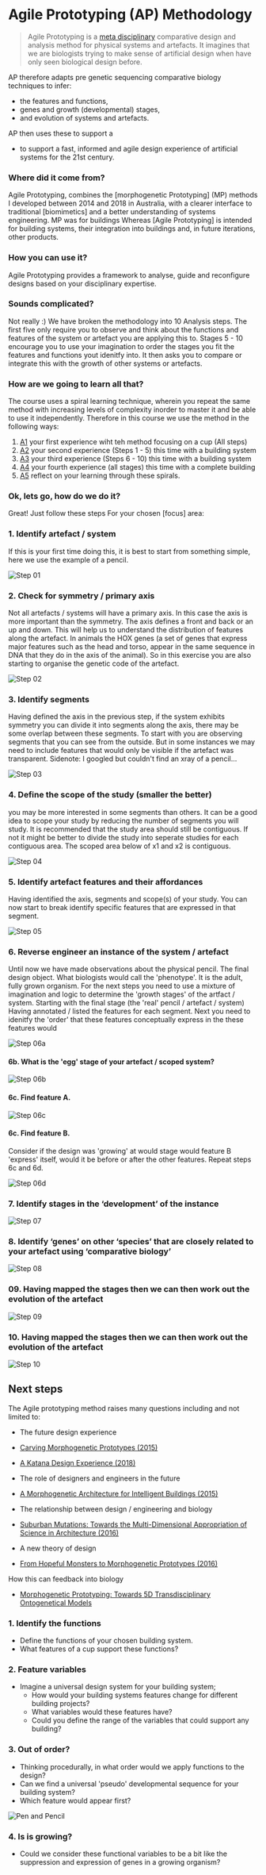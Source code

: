 # Agile Prototyping (AP) Methodology
>Agile Prototyping is a [meta disciplinary] comparative design and analysis method for physical systems and artefacts. It imagines that we are biologists trying to make sense of artificial design when have only seen biological design before. 

AP therefore adapts pre genetic sequencing comparative biology techniques to infer:
- the features and functions,
- genes and growth (developmental) stages, 
- and evolution of systems and artefacts.

AP then uses these to support a 
- to support a fast, informed and agile design experience of artificial systems for the 21st century.

### Where did it come from?
Agile Prototyping, combines the [morphogenetic Prototyping] (MP) methods I developed between 2014 and 2018 in Australia, with a clearer interface to traditional [biomimetics] and a better understanding of systems engineering. MP was for buildings Whereas [Agile Prototyping] is intended for building systems, their integration into buildings and, in future iterations, other products.

### How you can use it?
Agile Prototyping provides a framework to analyse, guide and reconfigure designs based on your disciplinary expertise. 

### Sounds complicated?
Not really :) We have broken the methodology into 10 Analysis steps. The first five only require you to observe and think about the functions and features of the system or artefact you are applying this to. Stages 5 - 10 encourage you to use your imagination to order the stages you fit the features and functions yout idenitfy into. It then asks you to compare or integrate this with the growth of other systems or artefacts.

### How are we going to learn all that?
The course uses a spiral learning technique, wherein you repeat the same method with increasing levels of complexity inorder to master it and be able to use it independently. 
Therefore in this course we use the method in the following ways:
1. [A1] your first experience wiht teh method focusing on a cup (All steps)
2. [A2] your second experience (Steps 1 - 5) this time with a building system
3. [A3] your third experience (Steps 6 - 10) this time with a building system
4. [A4] your fourth experience (all stages) this time with a complete building
5. [A5] reflect on your learning through these spirals.

### Ok, lets go, how do we do it?
Great! Just follow these steps For your chosen [focus] area:

### 1. Identify artefact / system
If this is your first time doing this, it is best to start from something simple, here we use the example of a pencil.

![Step 01](/Agile/img/Methodology/01.PNG)
### 2. Check for symmetry / primary axis
Not all artefacts / systems will have a primary axis. In this case the axis is more important than the symmetry. The axis defines a front and back or an up and down. This will help us to understand the distribution of features along the artefact. In animals the HOX genes (a set of genes that express major features such as the head and torso, appear in the same sequence in DNA that they do in the axis of the animal). So in this exercise you are also starting to organise the genetic code of the artefact.

![Step 02](/Agile/img/Methodology/02.PNG)
### 3. Identify segments 
Having defined the axis in the previous step, if the system exhibits symmetry you can divide it into segments along the axis, there may be some overlap between these segments. To start with you are observing segments that you can see from the outside. But in some instances we may need to include features that would only be visible if the artefact was transparent. Sidenote: I googled but couldn't find an xray of a pencil...

![Step 03](/Agile/img/Methodology/03.PNG)

### 4. Define the scope of the study (smaller the better)
you may be more interested in some segments than others. It can be a good idea to scope your study by reducing the number of segments you will study. It is recommended that the study area should still be contiguous. If not it might be better to divide the study into seperate studies for each contiguous area. The scoped area below of x1 and x2 is contiguous.

![Step 04](/Agile/img/Methodology/04.PNG)

### 5. Identify artefact features and their affordances
Having identified the axis, segments and scope(s) of your study. You can now start to break identify specific features that are expressed in that segment. 

![Step 05](/Agile/img/Methodology/05.PNG)

### 6. Reverse engineer an instance of the system / artefact
Until now we have made observations about  the physical pencil. The final design object. What biologists would call the 'phenotype'. It is the adult, fully grown organism. For the next steps you need to use a mixture of imagination and logic to determine the 'growth stages' of the artfact / system. Starting with the final stage (the 'real' pencil / artefact / system)
Having annotated / listed the features for each segment. Next you need to idenitfy the 'order' that these features conceptually express in the these features would 

![Step 06a](/Agile/img/Methodology/06a.PNG)

#### 6b. What is the 'egg' stage of your artefact / scoped system?

![Step 06b](/Agile/img/Methodology/06b.PNG)

#### 6c. Find feature A.

![Step 06c](/Agile/img/Methodology/06c.PNG)

#### 6c. Find feature B.
Consider if the design was 'growing' at would stage would feature B 'express' itself, would it be before or after the other features. Repeat steps 6c and 6d.

![Step 06d](/Agile/img/Methodology/06d.PNG)

### 7. Identify stages in the ‘development’ of the instance

![Step 07](/Agile/img/Methodology/07.PNG)

### 8. Identify ‘genes’ on other ‘species’ that are closely related to your artefact using ‘comparative biology’

![Step 08](/Agile/img/Methodology/08.PNG)

### 09. Having mapped the stages then we can then work out the evolution of the artefact

![Step 09](/Agile/img/Methodology/09.PNG)

### 10. Having mapped the stages then we can then work out the evolution of the artefact
![Step 10](/Agile/img/Methodology/09.PNG)


## Next steps
The Agile prototyping method raises many questions including and not limited to:
* The future design experience
 * [Carving Morphogenetic Prototypes (2015)](https://www.researchgate.net/publication/282664175_MorphoCarve_Carving_Morphogenetic_Prototypes)
 * [A Katana Design Experience (2018)](https://www.researchgate.net/publication/323319333_A_Katana_Design_Experience)
* The role of designers and engineers in the future
 * [A Morphogenetic Architecture for Intelligent Buildings (2015)](https://www.researchgate.net/publication/268449100_A_Morphogenetic_Architecture_for_Intelligent_Buildings)

 * The relationship between design / engineering and biology
 * [Suburban Mutations: Towards the Multi-Dimensional Appropriation of Science in Architecture (2016)](https://www.researchgate.net/publication/311454828_Suburban_Mutations_Towards_the_Multi-Dimensional_Appropriation_of_Science_in_Architecture)

 * A new theory of design
 * [From Hopeful Monsters to Morphogenetic Prototypes (2016)](https://www.researchgate.net/publication/304613962_From_Hopeful_Monsters_to_Morphogenetic_Prototypes)

How this can feedback into biology
* [Morphogenetic Prototyping: Towards 5D Transdisciplinary Ontogenetical Models](https://www.researchgate.net/publication/283889718_Morphogenetic_Prototyping_Towards_5D_Transdisciplinary_Ontogenetical_Models)


### 1. Identify the functions
* Define the functions of your chosen building system.
* What features of a cup support these functions?

### 2. Feature variables
* Imagine a universal design system for your building system;
  * How would your building systems features change for different building projects?
  * What variables would these features have?
  * Could you define the range of the variables that could support any building?
 
### 3. Out of order?
* Thinking procedurally, in what order would we apply functions to the design?
* Can we find a universal 'pseudo' developmental sequence for your building system?
* Which feature would appear first?

![Pen and Pencil](/Agile/img/Pen_and_Pencil.png)

### 4. Is is growing?
* Could we consider these functional variables to be a bit like the suppression and expression of genes in a growing organism?


<!---

The Methodology is derived from future studies. rather than just speculate on what could be it uses the futures literature methods of 
* Forecasting (looking forward),
* Backcasting (identifying the implications for today on proposed future),
* Pastcasting (learning from the past)
* Recasting (aligning the past to the projected future)
Its process is described in the digram below:
![METHOD](https://github.com/timmcginley/Agile-Prototyping/assets/1415855/8d743541-73eb-4064-b199-5551860b1b1c)


## 1. Forecast *Futures*
We do this in [Assignment 1]. This part identifies the near, medium and long term futures that will provide the future context of the agile prototype. It has the following substeps:
* forecast future using 3 horizons framework
* This follows the **Design Gene Indentification Process (DGIP).**

## 2. Needs *Backcast*
We do this in [Assignment 2]. This part identifies the requirements of the future product / system in you defined future.

* identify the challenges of this future for a specific building system or product.
* This follows the **[Agile Future Design Plan (AFDP)]**.

## 3. Analyse *Pastcast*
We do this in [Assignment 3]. This part ['reverse engineers'] the selected system to develop a recomposable 'agile prototype'. It identifies the features of the systems and disconnects these from its context.

## 4. Change *Recast*
We do this in [Assignment 4]. Consider the link between the 'current' trajectory you defined for your prototype in the previous part and your future scenarios. Is your agile prototype aligned? if not can you align it?

## Reflect
We do this in [Assignment 5]. Does the Prototype support the future? In the end is it a future that you want? would you change this? what does this mean for the building systems that we design today. 

-->

<!-- LINKS -->

[A1]: /Agile/Assignments/A1
[A2]: /Agile/Assignments/A2
[A3]: /Agile/Assignments/A3
[A4]: /Agile/Assignments/A4
[A5]: /Agile/Assignments/A5
[meta disciplinary]: /Agile/Concepts/MetaDisciplinary
['reverse engineers']: /Agile/Concepts/ReverseEngineer
[Agile Future Design Plan (AFDP)]: /Agile/Concepts/AFDP
